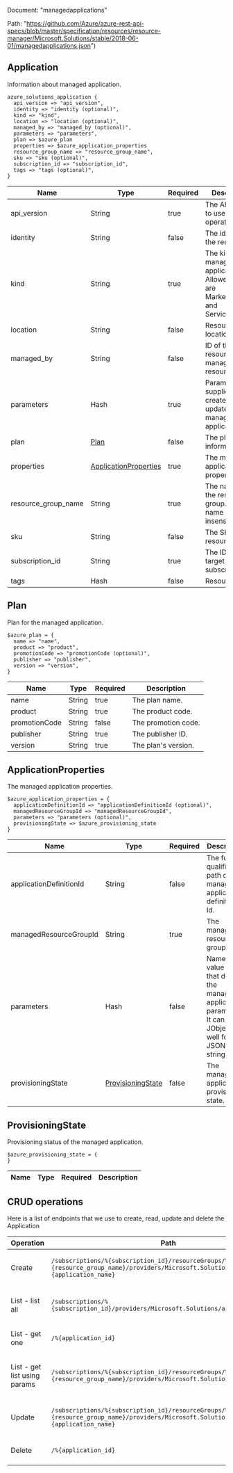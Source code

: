 Document: "managedapplications"


Path: "https://github.com/Azure/azure-rest-api-specs/blob/master/specification/resources/resource-manager/Microsoft.Solutions/stable/2018-06-01/managedapplications.json")

## Application

Information about managed application.

```puppet
azure_solutions_application {
  api_version => "api_version",
  identity => "identity (optional)",
  kind => "kind",
  location => "location (optional)",
  managed_by => "managed_by (optional)",
  parameters => "parameters",
  plan => $azure_plan
  properties => $azure_application_properties
  resource_group_name => "resource_group_name",
  sku => "sku (optional)",
  subscription_id => "subscription_id",
  tags => "tags (optional)",
}
```

| Name        | Type           | Required       | Description       |
| ------------- | ------------- | ------------- | ------------- |
|api_version | String | true | The API version to use for this operation. |
|identity | String | false | The identity of the resource. |
|kind | String | true | The kind of the managed application. Allowed values are MarketPlace and ServiceCatalog. |
|location | String | false | Resource location |
|managed_by | String | false | ID of the resource that manages this resource. |
|parameters | Hash | true | Parameters supplied to the create or update a managed application. |
|plan | [Plan](#plan) | false | The plan information. |
|properties | [ApplicationProperties](#applicationproperties) | true | The managed application properties. |
|resource_group_name | String | true | The name of the resource group. The name is case insensitive. |
|sku | String | false | The SKU of the resource. |
|subscription_id | String | true | The ID of the target subscription. |
|tags | Hash | false | Resource tags |
        
## Plan

Plan for the managed application.

```puppet
$azure_plan = {
  name => "name",
  product => "product",
  promotionCode => "promotionCode (optional)",
  publisher => "publisher",
  version => "version",
}
```

| Name        | Type           | Required       | Description       |
| ------------- | ------------- | ------------- | ------------- |
|name | String | true | The plan name. |
|product | String | true | The product code. |
|promotionCode | String | false | The promotion code. |
|publisher | String | true | The publisher ID. |
|version | String | true | The plan's version. |
        
## ApplicationProperties

The managed application properties.

```puppet
$azure_application_properties = {
  applicationDefinitionId => "applicationDefinitionId (optional)",
  managedResourceGroupId => "managedResourceGroupId",
  parameters => "parameters (optional)",
  provisioningState => $azure_provisioning_state
}
```

| Name        | Type           | Required       | Description       |
| ------------- | ------------- | ------------- | ------------- |
|applicationDefinitionId | String | false | The fully qualified path of managed application definition Id. |
|managedResourceGroupId | String | true | The managed resource group Id. |
|parameters | Hash | false | Name and value pairs that define the managed application parameters. It can be a JObject or a well formed JSON string. |
|provisioningState | [ProvisioningState](#provisioningstate) | false | The managed application provisioning state. |
        
## ProvisioningState

Provisioning status of the managed application.

```puppet
$azure_provisioning_state = {
}
```

| Name        | Type           | Required       | Description       |
| ------------- | ------------- | ------------- | ------------- |



## CRUD operations

Here is a list of endpoints that we use to create, read, update and delete the Application

| Operation | Path | Verb | Description | OperationID |
| ------------- | ------------- | ------------- | ------------- | ------------- |
|Create|`/subscriptions/%{subscription_id}/resourceGroups/%{resource_group_name}/providers/Microsoft.Solutions/applications/%{application_name}`|Put|Creates a new managed application.|Applications_CreateOrUpdate|
|List - list all|`/subscriptions/%{subscription_id}/providers/Microsoft.Solutions/applications`|Get|Gets all the applications within a subscription.|Applications_ListBySubscription|
|List - get one|`/%{application_id}`|Get|Gets the managed application.|Applications_GetById|
|List - get list using params|`/subscriptions/%{subscription_id}/resourceGroups/%{resource_group_name}/providers/Microsoft.Solutions/applications`|Get|Gets all the applications within a resource group.|Applications_ListByResourceGroup|
|Update|`/subscriptions/%{subscription_id}/resourceGroups/%{resource_group_name}/providers/Microsoft.Solutions/applications/%{application_name}`|Put|Creates a new managed application.|Applications_CreateOrUpdate|
|Delete|`/%{application_id}`|Delete|Deletes the managed application.|Applications_DeleteById|
